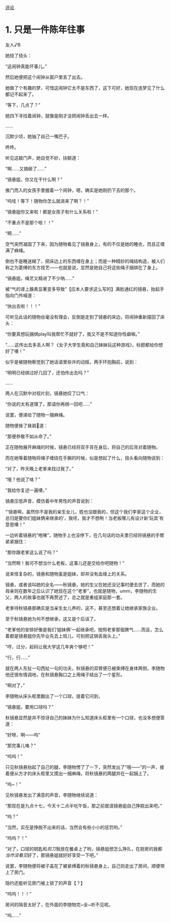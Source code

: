 [评论](https://github.com/SCLeoX/Wearable-Technology/issues/116)

# 1. 只是一件陈年往事
友人♪B

她挠了挠头：

“这闹钟真能坏事儿。”

然后她便把这个闹钟从窗户里丢了出去。

她做了个有趣的梦，可惜这闹钟它太不是东西了，这下可好，她现在连梦见了什么都记不起来了。

“等下，几点了？”

她四下寻找着闹钟，就像是刚才没把闹钟丢出去一样。

……

沉默少顷，她抽了自己一嘴巴子。

咚咚。

听见这敲门声，她自觉不妙，扶额道：

“啊……又搞砸了……”

“镜悬姐，你又在干什么啊？”

推门而入的女孩手里握着一个闹钟，嗯，确实是她刚扔下去的那个。

“呜哇！等下！随物你怎么就进来了啊？！”

“镜悬姐你又来啦！都是女孩子有什么关系啦！”

“不重点不是那个啦！！”

“啊……”

空气突然凝固了下来，因为随物看见了镜悬身上，有的不仅是她的睡衣，而且正缠满了麻绳。

倒也不是睡迷糊了，把床边上的东西缠在身上；而是一种精妙的绳结构造，被人们称之为菱缚的东方技艺——也就是说，显然是她自己将这些绳子捆绑在了身上。

“镜悬姐，绳艺又精进了不少呐……”

被“气的肾上腺素显著变多导致”【应本人要求这么写的】满脸通红的镜悬，抬起手指向门外喊道：

“快出去啦！！！”

可听见此话的随物丝毫没有理会，反倒是走到了镜悬的床边，将闹钟重新摆回了床头：

“你要真想玩捆绑play叫我帮忙不就好了，我又不是不知道你性癖嘛。”

“……这传出去多丢人啊？《女子大学生竟和自己妹妹玩这种游戏》，标题都给你想好了噢！”

似乎是被随物察觉到了她话语里些许的动摇，两手环抱胸前，说到：

“明明已经绑过好几回了，还怕传出去吗？”

……

两人在沉默中对视片刻，镜悬她叹了口气：

“你说的太有道理了，那请你再绑一回吧……”

说罢，便递给了随物一捆麻绳。

随物便耸了耸肩🤷‍道：

“那便恭敬不如从命了。”

正在随物展开麻绳的时候，镜悬已经将双手背在身后，将自己的后背对着随物。

而在她等着随物将绳子缠绕在手腕的时候，似是想起了什么，扭头看向随物说到：

“对了，昨天晚上老爹来找过我了。”

“哦？他说了啥？”

“我给你复述一遍噢，”

镜悬压低声音，模仿着中年男性的声音说到：

“‘镜悬啊，虽然你不是我的亲生女儿，姓也没跟我的，但这个我们李家这个企业，总归是要你们姐妹俩来继承的’，我呸，我才不想咧！当老板哪儿有设计新‘玩具’有意思噢！”

一边听着镜悬的“咆哮”，随物手上也没停下，在几句话的功夫里已经将镜悬的手臂紧紧捆住：

“那你跟老爹这么说了吗？”

“当然啊！我可不想当什么老板，这事儿还是交给你吧随物！”

说来怪复杂的，镜悬和随物虽是姐妹，却并没有血缘上的关系。

镜悬，或者该叫她的全名——秋镜悬，她的生父在她还没记事时便去世了，而她的母亲则在数年之后认识了她现在这个“老爹”，也就是随物，umm，李随物的生父，两人的故事也就不再赘述了，总之就是重组家庭那一套。

老爹待秋镜悬那确实是当亲生女儿养的，这不，甚至还想着让她继承家族企业。

至于秋镜悬她为何不想继承，这又是个后话了。

“老爹他的安排好像是我们‘姐妹俩’一起继承吧，按照老爹那倔脾气……而且，怎么着都是镜悬姐你先毕业先去上班儿，可别把这锅丢我头上。”

“哼，过分，起码让我大学这几年爽个够吧！”

“行，行……”

就在两人东扯一句西扯一句的功夫，秋镜悬的双臂便已被束缚在身体两侧，李随物他还很有情调地，在秋镜悬胸口之上用绳子结出了一个星形。

“啊对了，”

李随物从床头柜里翻出了一个口球，提着它问到，

“镜悬姐，要用口球吗？”

秋镜悬显然是并不惊讶自己的妹妹为什么知道床头柜里有一个口球，也没多想便答道：

“好呀，啊——呜”

“那完事儿咯？”

“呜呜！”

只见秋镜悬抬起了自己的腿，李随物愣了了一下，突然发出了“哦——”的一声，接着便从方才的床头柜里又摸出一捆麻绳，将秋镜悬的两腿并在一起捆上了。

“呜~！”

见秋镜悬发出了满意的声音，李随物继续说道：

“那现在是九点十七，今天十二点半吃午饭，那之前就请镜悬姐自己挣脱出来吧。”

“呜？”

“当然，实在是挣脱不出来的话，当然会有些小小的惩罚哟。”

“呜呜？！”

“对了，口球的钥匙和*剪刀*我放在餐桌上了哟，镜悬姐想怎么挣扎，在厨房的我都*当作没看见*好了，那镜悬姐就好好享受一下吧。”

说罢，李随物便将被子盖在了被紧缚着的秋镜悬身上，自己则走出了房间，顺便带上了房门。

隐约还能听见房门被上锁了的声音【？】

“呜呜！！！”

房间的隔音太好了，在外面的李随物完~全~听不见呢。

“呜……”